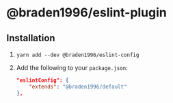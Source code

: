 # @braden1996/eslint-plugin

## Installation

1. `yarn add --dev @braden1996/eslint-config`
2. Add the following to your `package.json`:

    ```json
    "eslintConfig": {
        "extends": "@braden1996/default"
    },
    ```
